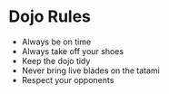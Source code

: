 
Dojo Rules
==========
* Always be on time
* Always take off your shoes
* Keep the dojo tidy
* Never bring live blades on the tatami
* Respect your opponents
